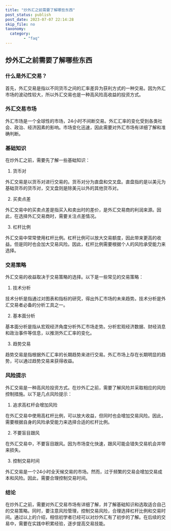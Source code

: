 ```yaml
---
title: "炒外汇之前需要了解哪些东西"
post_status: publish
post_date: 2023-07-07 22:14:28
skip_file: no
taxonomy:
  category:
        - "faq"
---
```


## 炒外汇之前需要了解哪些东西

### 什么是外汇交易？

首先，外汇交易是指以不同货币之间的汇率差异为获利方式的一种交易。因为外汇市场的波动性较大，所以外汇交易也是一种高风险高收益的投资方式。

### 外汇交易市场

外汇市场是一个全球性的市场，24小时不间断交易。外汇汇率的变化受到各类社会、政治、经济因素的影响。市场变化迅速，因此需要对外汇市场有详细了解和准确判断。

### 基础知识

在炒外汇之前，需要先了解一些基础知识：

1. 货币对

外汇交易是以货币对进行交易的。货币对分为直盘和交叉盘。直盘指的是以美元为基础货币的货币对，交叉盘则是除美元以外的其他货币对。

2. 买卖点差

外汇交易中的买卖点差是指买入和卖出时的差价，是外汇交易商的利润来源。因此，在选择外汇交易商时，需要关注点差情况。

3. 杠杆比例

外汇交易中常常使用杠杆比例。杠杆比例可以放大交易额度，因此带来更高的收益。但是同时也会加大交易风险。因此，杠杆比例需要根据个人的风险承受能力来选择。

### 交易策略

外汇交易的收益取决于交易策略的选择。以下是一些常见的交易策略：

1. 技术分析

技术分析是指通过对图表和指标的研究，得出外汇市场的未来趋势。技术分析是外汇交易者必备的分析工具之一。

2. 基本面分析

基本面分析是指从宏观经济角度分析外汇市场走势。分析宏观经济数据、财经消息和政治事件等信息，以推测外汇汇率的变化。

3. 趋势交易

趋势交易是指根据外汇汇率的长期趋势来进行交易。外汇市场上存在长期明显的趋势，可以通过趋势交易来获得收益。

### 风险提示

外汇交易是一种高风险投资方式。在炒外汇之前，需要了解风险并采取相应的风险控制措施。以下是几点风险提示：

1. 追求高杠杆会增加风险

在外汇交易中使用高杠杆比例，可以放大收益，但同时也会增加交易风险。因此，需要根据自身的风险承受能力来选择合适的杠杆比例。

2. 不要盲目跟风

在外汇交易中，不要盲目跟风。因为市场变化快速，跟风可能会错失交易机会并带来损失。

3. 控制交易时间

外汇交易是一个24小时全天候交易的市场。然而，过于频繁的交易会增加交易成本和风险。因此，需要合理控制交易时间。

### 结论

在炒外汇之前，需要对外汇交易市场有详细了解，并了解基础知识和选取适合自己的交易策略。同时，要注意风险管理，控制交易风险，合理选择杠杆比例和交易时间。通过以上的介绍，相信初学者已经可以对炒外汇有了初步的了解。在后续的交易中，需要在实践中积累经验，逐步提高交易技能。
